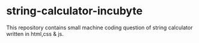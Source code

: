 # string-calculator-incubyte
This repository contains small machine coding question of string calculator written in html,css &amp; js.
